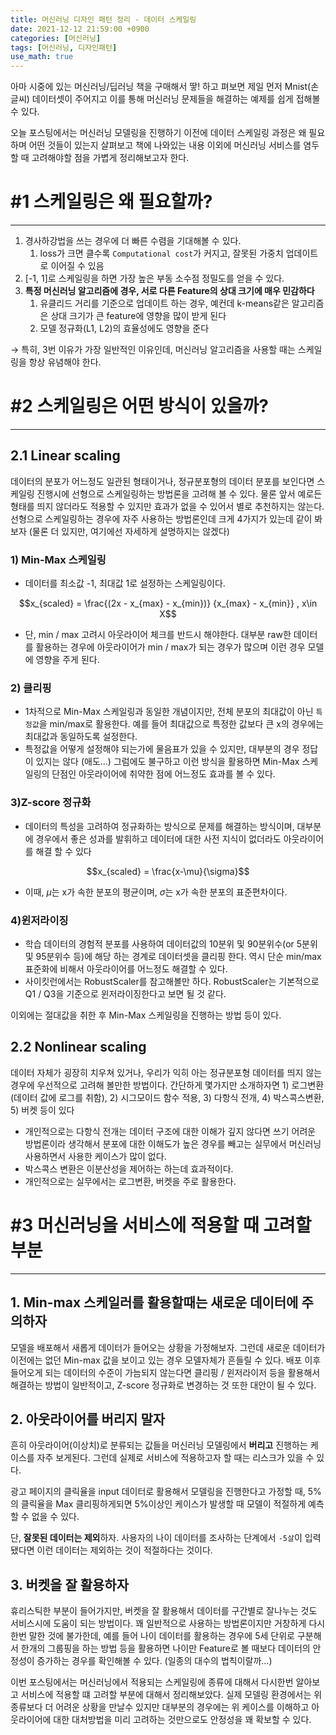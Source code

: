 ```yaml
---
title: 머신러닝 디자인 패턴 정리 - 데이터 스케일링
date: 2021-12-12 21:59:00 +0900
categories: [머신러닝]
tags: [머신러닝, 디자인패턴]
use_math: true
---
```


아마 시중에 있는 머신러닝/딥러닝 책을 구매해서 땋! 하고 펴보면 제일 먼저 Mnist(손글씨) 데이터셋이 주어지고 이를 통해 머신러닝 문제들을 해결하는 예제를 쉽게 접해볼 수 있다. 

오늘 포스팅에서는 머신러닝 모델링을 진행하기 이전에 데이터 스케일링 과정은 왜 필요하며 어떤 것들이 있는지 살펴보고 책에 나와있는 내용 이외에 머신러닝 서비스를 염두할 때 고려해야할 점을 가볍게 정리해보고자 한다.

# #1 스케일링은 왜 필요할까?

---

1. 경사하강법을 쓰는 경우에 더 빠른 수렴을 기대해볼 수 있다.
    1. loss가 크면 클수록 `Computational cost`가 커지고, 잘못된 가중치 업데이트로 이어질 수 있음
2. [-1, 1]로 스케일링을 하면 가장 높은 부동 소수점 정밀도를 얻을 수 있다.
3. **특정 머신러닝 알고리즘에 경우, 서로 다른 Feature의 상대 크기에 매우 민감하다**
    1. 유클리드 거리를 기준으로 업데이트 하는 경우, 예컨데 k-means같은 알고리즘은 상대 크기가 큰 feature에 영향을 많이 받게 된다
    2. 모델 정규화(L1, L2)의 효율성에도 영향을 준다

→ 특히, 3번 이유가 가장 일반적인 이유인데, 머신러닝 알고리즘을 사용할 때는 스케일링을 항상 유념해야 한다.

# #2 스케일링은 어떤 방식이 있을까?

---

## 2.1 Linear scaling

데이터의 분포가 어느정도 일관된 형태이거나, 정규분포형의 데이터 분포를 보인다면 스케일링 진행시에 선형으로 스케일링하는 방법론을 고려해 볼 수 있다. 물론 앞서 예로든 형태를 띄지 않더라도 적용할 수 있지만 효과가 없을 수 있어서 별로 추천하지는 않는다. 선형으로 스케일링하는 경우에 자주 사용하는 방법론인데 크게 4가지가 있는데 같이 봐보자 (물론 더 있지만, 여기에선 자세하게 설명하지는 않겠다)

### 1) Min-Max 스케일링

- 데이터를 최소값 -1, 최대값 1로 설정하는 스케일링이다.

$$x_{scaled} = \frac{(2x -  x_{max} - x_{min})} {x_{max} - x_{min}} , x\in X$$

- 단, min / max 고려시 아웃라이어 체크를 반드시 해야한다. 대부분 raw한 데이터를 활용하는 경우에 아웃라이어가 min / max가 되는 경우가 많으며 이런 경우 모델에 영향을 주게 된다.

### 2) 클리핑

- 1차적으로 Min-Max 스케일링과 동일한 개념이지만, 전체 분포의 최대값이 아닌 `특정값`을 min/max로 활용한다. 예를 들어 최대값으로 특정한 값보다 큰 x의 경우에는 최대값과 동일하도록 설정한다.
- 특정값을 어떻게 설정해야 되는가에 물음표가 있을 수 있지만, 대부분의 경우 정답이 있지는 않다 (애도...) 그럼에도 불구하고 이런 방식을 활용하면 Min-Max 스케일링의 단점인 아웃라이어에 취약한 점에 어느정도 효과를 볼 수 있다.

### 3)Z-score 정규화

- 데이터의 특성을 고려하여 정규화하는 방식으로 문제를 해결하는 방식이며, 대부분에 경우에서 좋은 성과를 발휘하고 데이터에 대한 사전 지식이 없더라도 아웃라이어를 해결 할 수 있다

$$x_{scaled} = \frac{x-\mu}{\sigma}$$

- 이때, $\mu$는 x가 속한 분포의 평균이며, $\sigma$는 x가 속한 분포의 표준편차이다.

### 4)윈저라이징

- 학습 데이터의 경험적 분포를 사용하여 데이터값의 10분위 및 90분위수(or 5분위 및 95분위수 등)에 해당 하는 경계로 데이터셋을 클리핑 한다. 역시 단순 min/max 표준화에 비해서 아웃라이어를 어느정도 해결할 수 있다.
- 사이킷런에서는 RobustScaler를 참고해볼만 하다. RobustScaler는 기본적으로 Q1 / Q3을 기준으로 윈저라이징한다고 보면 될 것 같다.

이외에는 절대값을 취한 후 Min-Max 스케일링을 진행하는 방법 등이 있다.

## 2.2 Nonlinear scaling

데이터 자체가 굉장히 치우쳐 있거나, 우리가 익히 아는 정규분포형 데이터를 띄지 않는 경우에 우선적으로 고려해 볼만한 방법이다. 간단하게 몇가지만 소개하자면 1) 로그변환(데이터 값에 로그를 취함), 2) 시그모이드 함수 적용, 3) 다항식 전개, 4) 박스콕스변환, 5) 버켓 등이 있다

- 개인적으로는 다항식 전개는 데이터 구조에 대한 이해가 깊지 않다면 쓰기 어려운 방법론이라 생각해서 분포에 대한 이해도가 높은 경우를 빼고는 실무에서 머신러닝 사용하면서 사용한 케이스가 많이 없다.
- 박스콕스 변환은 이분산성을 제어하는 하는데 효과적이다.
- 개인적으로는 실무에서는 로그변환, 버켓을 주로 활용한다.

# #3 머신러닝을 서비스에 적용할 때 고려할 부분

---

## 1. Min-max 스케일러를 활용할때는 새로운 데이터에 주의하자

모델을 배포해서 새롭게 데이터가 들어오는 상황을 가정해보자. 그런데 새로운 데이터가 이전에는 없던 Min-max 값을 보이고 있는 경우 모델자체가 흔들릴 수 있다. 배포 이후 들어오게 되는 데이터의 수준이 가늠되지 않는다면 클리핑 / 윈저라이저 등을 활용해서 해결하는 방법이 일반적이고, Z-score 정규화로 변경하는 것 또한 대안이 될 수 있다.

## 2. 아웃라이어를 버리지 말자

흔히 아웃라이어(이상치)로 분류되는 값들을 머신러닝 모델링에서 **버리고** 진행하는 케이스를 자주 보게된다. 그런데 실제로 서비스에 적용하고자 할 때는 리스크가 있을 수 있다. 

광고 페이지의 클릭율을 input 데이터로 활용해서 모델링을 진행한다고 가정할 때, 5%의 클릭율을 Max 클리핑하게되면 5%이상인 케이스가 발생할 때 모델이 적절하게 예측할 수 없을 수 있다.

단, **잘못된 데이터는 제외**하자. 사용자의 나이 데이터를 조사하는 단계에서 `-5살`이 입력됐다면 이런 데이터는 제외하는 것이 적절하다는 것이다.

## 3. 버켓을 잘 활용하자

휴리스틱한 부분이 들어가지만, 버켓을 잘 활용해서 데이터를 구간별로 잘나누는 것도 서비스시에 도움이 되는 방법이다. 꽤 일반적으로 사용하는 방법론이지만 거창하게 다시한번 말한 것에 불가한데, 예를 들어 나이 데이터를 활용하는 경우에 5세 단위로 구분해서 한개의 그룹핑을 하는 방법 등을 활용하면 나이만 Feature로 볼 때보다 데이터의 안정성이 증가하는 경우를 확인해볼 수 있다. (일종의 대수의 법칙이랄까...)

이번 포스팅에서는 머신러닝에서 적용되는 스케일링에 종류에 대해서 다시한번 알아보고 서비스에 적용할 떄 고려할 부분에 대해서 정리해보았다. 실제 모델링 환경에서는 위 종류보다 더 어려운 상황을 만날수 있지만 대부분의 경우에는 위 케이스를 이해하고 아웃라이어에 대한 대처방법을 미리 고려하는 것만으로도 안정성을 꽤 확보할 수 있다.